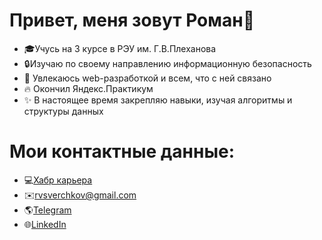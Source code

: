 Привет, меня зовут Роман👋
==========================
- 🎓Учусь на 3 курсе в РЭУ им. Г.В.Плеханова
- 🔒Изучаю по своему направлению информационную безопасность
- 👀 Увлекаюсь web-разработкой и всем, что с ней связано
- 🔥 Окончил Яндекс.Практикум
- ✨ В настоящее время закрепляю навыки, изучая алгоритмы и структуры данных

Мои контактные данные:
==================================
- 💻[Хабр карьера](https://career.habr.com/rvsverchkov)
- ✉️rvsverchkov@gmail.com
- 🌎[Telegram](https://t.me/rvsverchkov)
- 🌐[LinkedIn](https://www.linkedin.cn/in/rvsverchkov/)
